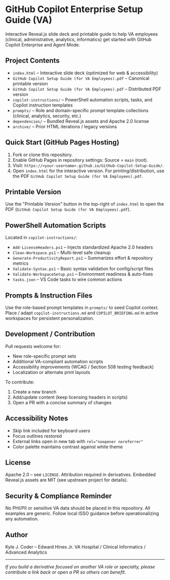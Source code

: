 <!--
Copyright 2025 Kyle J. Coder

Licensed under the Apache License, Version 2.0 (the "License");
you may not use this file except in compliance with the License.
You may obtain a copy of the License at

	http://www.apache.org/licenses/LICENSE-2.0

Unless required by applicable law or agreed to in writing, software
distributed under the License is distributed on an "AS IS" BASIS,
WITHOUT WARRANTIES OR CONDITIONS OF ANY KIND, either express or implied.
See the License for the specific language governing permissions and
limitations under the License.
-->

# GitHub Copilot Enterprise Setup Guide (VA)

Interactive Reveal.js slide deck and printable guide to help VA employees (clinical, administrative, analytics, informatics) get started with GitHub Copilot Enterprise and Agent Mode.

## Project Contents

- `index.html` – Interactive slide deck (optimized for web & accessibility)
- `GitHub Copilot Setup Guide (for VA Employees).pdf` – Canonical printable version
- `GitHub Copilot Setup Guide (for VA Employees).pdf` – Distributed PDF version
- `copilot-instructions/` – PowerShell automation scripts, tasks, and Copilot instruction templates
- `prompts/` – Role and domain-specific prompt template collections (clinical, analytics, security, etc.)
- `dependencies/` – Bundled Reveal.js assets and Apache 2.0 license
- `archive/` – Prior HTML iterations / legacy versions

## Quick Start (GitHub Pages Hosting)

1. Fork or clone this repository.
2. Enable GitHub Pages in repository settings: Source = `main` (root).
3. Visit: `https://<your-username>.github.io/GitHub-Copilot-Setup-Guide/`.
4. Open `index.html` for the interactive version. For printing/distribution, use the PDF `GitHub Copilot Setup Guide (for VA Employees).pdf`.

## Printable Version

Use the "Printable Version" button in the top-right of `index.html` to open the PDF (`GitHub Copilot Setup Guide (for VA Employees).pdf`).

## PowerShell Automation Scripts
Located in `copilot-instructions/`:
- `Add-LicenseHeaders.ps1` – Injects standardized Apache 2.0 headers
- `Clean-Workspace.ps1` – Multi-level safe cleanup
- `Generate-ProductivityReport.ps1` – Summarizes effort & repository metrics
- `Validate-Syntax.ps1` – Basic syntax validation for config/script files
- `Validate-WorkspaceSetup.ps1` – Environment readiness & auto-fixes
- `tasks.json` – VS Code tasks to wire common actions

## Prompts & Instruction Files
Use the role-based prompt templates in `prompts/` to seed Copilot context. Place / adapt `copilot-instructions.md` and `COPILOT_BRIEFING.md` in active workspaces for persistent personalization.

## Development / Contribution
Pull requests welcome for:
- New role-specific prompt sets
- Additional VA-compliant automation scripts
- Accessibility improvements (WCAG / Section 508 testing feedback)
- Localization or alternate print layouts

To contribute:
1. Create a new branch
2. Add/update content (keep licensing headers in scripts)
3. Open a PR with a concise summary of changes

## Accessibility Notes
- Skip link included for keyboard users
- Focus outlines restored
- External links open in new tab with `rel="noopener noreferrer"`
- Color palette maintains contrast against white theme

## License
Apache 2.0 – see `LICENSE`. Attribution required in derivatives. Embedded Reveal.js assets are MIT (see upstream project for details).

## Security & Compliance Reminder
No PHI/PII or sensitive VA data should be placed in this repository. All examples are generic. Follow local ISSO guidance before operationalizing any automation.

## Author
Kyle J. Coder – Edward Hines Jr. VA Hospital / Clinical Informatics / Advanced Analytics

---
*If you build a derivative focused on another VA role or specialty, please contribute a link back or open a PR so others can benefit.*
